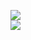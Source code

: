 [![](https://img.shields.io/badge/Made%20With-Github%20Spray-lightgrey.svg?style=for-the-badge&logo=github)](https://github.com/Annihil/github-spray#6799)  
[![](https://i.imgur.com/2DrTn0Z.gif)](https://github.com/Annihil/github-spray)
